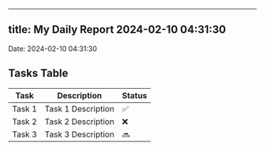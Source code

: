 
---
title: My Daily Report 2024-02-10 04:31:30
---

Date: 2024-02-10 04:31:30

## Tasks Table

| Task | Description | Status |
|------|-------------|--------|
| Task 1 | Task 1 Description | ✅ |
| Task 2 | Task 2 Description | ❌ |
| Task 3 | Task 3 Description | 🔜 |
